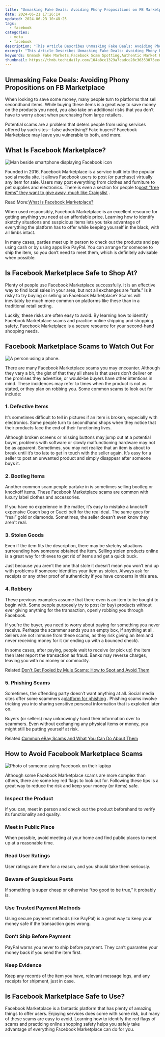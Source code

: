 ```yaml
---
title: "Unmasking Fake Deals: Avoiding Phony Propositions on FB Marketplace"
date: 2024-06-21 17:26:14
updated: 2024-06-23 10:48:25
tags:
  - facebook
categories:
  - meta
  - facebook
description: "This Article Describes Unmasking Fake Deals: Avoiding Phony Propositions on FB Marketplace"
excerpt: "This Article Describes Unmasking Fake Deals: Avoiding Phony Propositions on FB Marketplace"
keywords: Unmask Fake Markets,Facebook Scam Spotting,Authentic Market Purchase,Deceptive Offers Avoidance,Real Propositions Identify,Phony Bids Detect,Genuine FB Transactions
thumbnail: https://thmb.techidaily.com/104a8ce1329a7cadce28c36353075eec1970039296b8147989b16ec309b7b44b.jpg
---
```


## Unmasking Fake Deals: Avoiding Phony Propositions on FB Marketplace

 When looking to save some money, many people turn to platforms that sell secondhand items. While buying these items is a great way to save money on the products you need, you also take on additional risks that you don’t have to worry about when purchasing from large retailers.

 Potential scams are a problem that deters people from using services offered by such sites—false advertising? Fake buyers? Facebook Marketplace may leave you vulnerable to both, and more.

## What Is Facebook Marketplace?

![Man beside smartphone displaying Facebook icon](https://static1.makeuseofimages.com/wordpress/wp-content/uploads/2022/02/Man-beside-smartphone-displaying-Facebook-icon.jpg)

 Founded in 2016, Facebook Marketplace is a service built into the popular social media site. It allows Facebook users to post (or purchase) virtually any item for sale. Users may post everything from clothes and furniture to pet supplies and electronics. There is even a section for people to[post “free items” they want to give away, much like Craigslist](http://www.makeuseof.com/apps-like-craigslist/) .

 Read More:[What Is Facebook Marketplace?](https://www.makeuseof.com/what-is-facebook-marketplace/)

 When used responsibly, Facebook Marketplace is an excellent resource for getting anything you need at an affordable price. Learning how to identify sketchy situations and suspicious items lets you take advantage of everything the platform has to offer while keeping yourself in the black, with all limbs intact.

 In many cases, parties meet up in person to check out the products and pay using cash or by using apps like PayPal. You can arrange for someone to ship the item, so you don’t need to meet them, which is definitely advisable when possible.

## Is Facebook Marketplace Safe to Shop At?

 Plenty of people use Facebook Marketplace successfully. It is an effective way to find local sales in your area, but not all exchanges are “safe.” Is it risky to try buying or selling on Facebook Marketplace? Scams will inevitably be much more common on platforms like these than in a traditional retail setting.

 Luckily, these risks are often easy to avoid. By learning how to identify Facebook Marketplace scams and practice online shipping and shopping safety, Facebook Marketplace is a secure resource for your second-hand shopping needs.

## Facebook Marketplace Scams to Watch Out For

![A person using a phone.](https://static1.makeuseofimages.com/wordpress/wp-content/uploads/2022/01/tinder-scams-1.jpg)

 There are many Facebook Marketplace scams you may encounter. Although they vary a bit, the gist of that they all share is that users don’t deliver on the promises they advertise, or would-be buyers have other intentions in mind. These incidences may refer to times when the product is not as stated, or they plan on robbing you. Some common scams to look out for include:

### 1\. Defective Items

 It’s sometimes difficult to tell in pictures if an item is broken, especially with electronics. Some people turn to secondhand shops when they notice that their products face the end of their functioning lives.

 Although broken screens or missing buttons may jump out at a potential buyer, problems with software or slowly malfunctioning hardware may not be as apparent. Sometimes, you may not realize that an item is about to break until it’s too late to get in touch with the seller again. It’s easy for a seller to post an unwanted product and simply disappear after someone buys it.

### 2\. Bootleg Items

 Another common scam people partake in is sometimes selling bootleg or knockoff items. These Facebook Marketplace scams are common with luxury label clothes and accessories.

 If you have no experience in the matter, it’s easy to mistake a knockoff expensive Coach bag or Gucci belt for the real deal. The same goes for “real” gold or diamonds. Sometimes, the seller doesn’t even know they aren't real.

### 3\. Stolen Goods

 Even if the item fits the description, there may be sketchy situations surrounding how someone obtained the item. Selling stolen products online is a great way for thieves to get rid of items and get a quick buck.

 Just because you aren’t the one that stole it doesn’t mean you won’t end up with problems if someone identifies your item as stolen. Always ask for receipts or any other proof of authenticity if you have concerns in this area.

### 4\. Robbery

 These previous examples assume that there even is an item to be bought to begin with. Some people purposely try to post (or buy) products without ever giving anything for the transaction, openly robbing you through Facebook.

 If you're the buyer, you need to worry about paying for something you never receive. Perhaps the scammer sends you an empty box, if anything at all. Sellers are not immune from these scams, as they risk giving an item and never receiving money for it (or ending up with a bounced check).

 In some cases, after paying, people wait to receive (or pick up) the item then later report the transaction as fraud. Banks may reverse charges, leaving you with no money or commodity.

 Related:[Don't Get Fooled by Mule Scams: How to Spot and Avoid Them](https://www.makeuseof.com/how-to-spot-and-avoid-package-muling-scams/)

### 5\. Phishing Scams

 Sometimes, the offending party doesn’t want anything at all. Social media sites offer some scammers a[platform for phishing](https://www.makeuseof.com/most-common-social-media-phishing-attacks/) . Phishing scams involve tricking you into sharing sensitive personal information that is exploited later on.

 Buyers (or sellers) may unknowingly hand their information over to scammers. Even without exchanging any physical items or money, you might still be putting yourself at risk.

 Related:[Common eBay Scams and What You Can Do About Them](https://www.makeuseof.com/tag/5-ebay-scams-to-be-aware-of/)

## How to Avoid Facebook Marketplace Scams

![Photo of someone using Facebook on their laptop](https://static1.makeuseofimages.com/wordpress/wp-content/uploads/2021/12/pexels-luca-sammarco-6162932-(1).jpg)

 Although some Facebook Marketplace scams are more complex than others, there are some key red flags to look out for. Following these tips is a great way to reduce the risk and keep your money (or items) safe.

### Inspect the Product

 If you can, meet in person and check out the product beforehand to verify its functionality and quality.

### Meet in Public Place

 When possible, avoid meeting at your home and find public places to meet up at a reasonable time.

### Read User Ratings

 User ratings are there for a reason, and you should take them seriously.

### Beware of Suspicious Posts

 If something is super cheap or otherwise “too good to be true,” it probably is.

### Use Trusted Payment Methods

 Using secure payment methods (like PayPal) is a great way to keep your money safe if the transaction goes wrong.

### Don’t Ship Before Payment

 PayPal warns you never to ship before payment. They can’t guarantee your money back if you send the item first.

### Keep Evidence

 Keep any records of the item you have, relevant message logs, and any receipts for shipment, just in case.

## Is Facebook Marketplace Safe to Use?

 Facebook Marketplace is a fantastic platform that has plenty of amazing things to offer users. Enjoying services does come with some risk, but many of these scams are easy to avoid. Learning how to identify the red flags of scams and practicing online shopping safety helps you safely take advantage of everything Facebook Marketplace can do for you.


<ins class="adsbygoogle"
     style="display:block"
     data-ad-format="autorelaxed"
     data-ad-client="ca-pub-7571918770474297"
     data-ad-slot="1223367746"></ins>



<ins class="adsbygoogle"
     style="display:block"
     data-ad-client="ca-pub-7571918770474297"
     data-ad-slot="8358498916"
     data-ad-format="auto"
     data-full-width-responsive="true"></ins>
